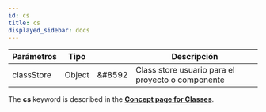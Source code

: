```yaml
---
id: cs
title: cs
displayed_sidebar: docs
---
```


| Parámetros | Tipo   |                            | Descripción                                       |
| ---------- | ------ | -------------------------- | ------------------------------------------------- |
| classStore | Object | &#8592 | Class store usuario para el proyecto o componente |

The **cs** keyword is described in the [**Concept page for Classes**](../Concepts/classes.md#cs).
